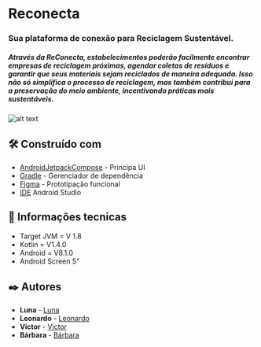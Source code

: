 # Reconecta

### Sua plataforma de conexão para Reciclagem Sustentável.
##### Através da ReConecta, estabelecimentos poderão facilmente encontrar empresas de reciclagem próximas, agendar coletas de resíduos e garantir que seus materiais sejam reciclados de maneira adequada. Isso não só simplifica o processo de reciclagem, mas também contribui para a preservação do meio ambiente, incentivando práticas mais sustentáveis.

![alt text](.readme/Untitled.png)


## 🛠️ Construído com

* [AndroidJetpackCompose](https://developer.android.com/jetpack/compose?gclid=EAIaIQobChMIm4SBg8G1gQMV4O3jBx3_2gcQEAAYASAAEgKmTPD_BwE&gclsrc=aw.ds) - Principa UI
* [Gradle](https://gradle.org/) - Gerenciador de dependência
* [Figma](https://www.figma.com/file/NOi17YX34nbrf1cn3ElXTg/Startup---ReConecta?type=design&node-id=0-1&mode=design&t=MlYpMxfKK6TIhI30-0) - Prototipação funcional
 * [IDE](https://developer.android.com/studio?gclid=CjwKCAjw6p-oBhAYEiwAgg2Pgt7kMZFsCSfj3qWH3x_b9KisnogqQpgMv-7bs0RBJ-ViGolijcYY0RoC-JUQAvD_BwE&gclsrc=aw.ds) Android Studio

## 📌 Informações tecnicas
- Target JVM = V 1.8 
- Kotlin = V1.4.0
- Android = V8.1.0
- Android Screen 5"


## ✒️ Autores

* **Luna**  - [Luna](https://github.com/ED-Luna)
* **Leonardo**  - [Leonardo](https://github.com/Leonardo020)
* **Victor**  - [Victor](https://github.com/FrtsVictor)
* **Bárbara**  - [Bárbara](https://github.com/barbara-kf)
